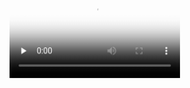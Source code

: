 
<video id="video" controls="" preload="none" poster="http://om2bks7xs.bkt.clouddn.com/2017-08-26-Markdown-Advance-Video.jpg">
    <source id="mp4" src="http://legendary.cdn.play8.io/learnpython/video/D6-Python-list.mp4" type="video/mp4">
</video>


